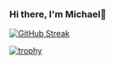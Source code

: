 ### Hi there, I'm Michael👋

<!--
**MichaelDulin/MichaelDulin** is a ✨ _special_ ✨ repository because its `README.md` (this file) appears on your GitHub profile.

Here are some ideas to get you started:

- 🔭 I’m currently working on ...
- 🌱 I’m currently learning ...
- 👯 I’m looking to collaborate on ...
- 🤔 I’m looking for help with ...
- 💬 Ask me about ...
- 📫 How to reach me: ...
- 😄 Pronouns: ...
- ⚡ Fun fact: ...
-->

[![GitHub Streak](http://github-readme-streak-stats.herokuapp.com?user=MichaelDulin&theme=sunset-gradient&hide_border=true)](https://git.io/streak-stats)

[![trophy](https://github-profile-trophy.vercel.app/?username=MichaelDulin&theme=onedark)](https://github.com/ryo-ma/github-profile-trophy)
